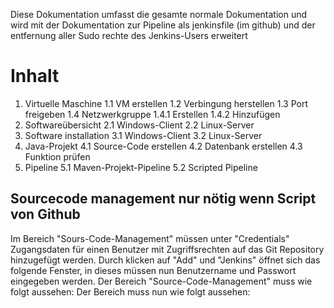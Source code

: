 
Diese Dokumentation umfasst die gesamte normale Dokumentation und wird mit der Dokumentation zur Pipeline als jenkinsfile (im github) und der entfernung aller Sudo rechte des Jenkins-Users erweitert

# Inhalt
1. Virtuelle Maschine
	1.1 VM erstellen
	1.2 Verbingung herstellen
	1.3 Port freigeben
	1.4 Netzwerkgruppe
		1.4.1 Erstellen
		1.4.2 Hinzufügen
1. Softwareübersicht
	2.1 Windows-Client
	2.2 Linux-Server
3. Software installation
	3.1 Windows-Client
	3.2 Linux-Server
4.  Java-Projekt
	4.1 Source-Code erstellen
	4.2 Datenbank erstellen
	4.3 Funktion prüfen
5.  Pipeline
	5.1 Maven-Projekt-Pipeline
	5.2 Scripted Pipeline


## Sourcecode management nur nötig wenn Script von Github
Im Bereich "Sours-Code-Management" müssen unter "Credentials" Zugangsdaten für einen Benutzer mit Zugriffsrechten auf das Git Repository hinzugefügt werden. Durch klicken auf "Add" und "Jenkins" öffnet sich das folgende Fenster, in dieses müssen nun Benutzername und Passwort eingegeben werden.
Der Bereich "Source-Code-Management" muss wie folgt aussehen:
Der Bereich muss nun wie folgt aussehen:
